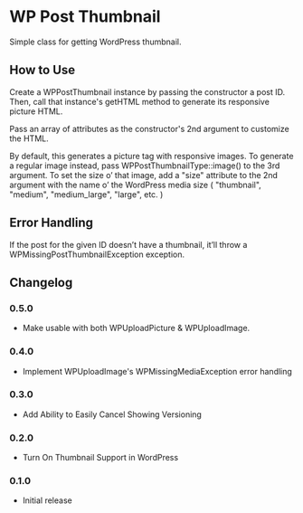 WP Post Thumbnail
=========================

Simple class for getting WordPress thumbnail.

## How to Use

Create a WPPostThumbnail instance by passing the constructor a post ID. Then, call that instance's getHTML method to generate its responsive picture HTML.

Pass an array of attributes as the constructor's 2nd argument to customize the HTML.

By default, this generates a picture tag with responsive images. To generate a regular image instead, pass WPPostThumbnailType::image() to the 3rd argument. To set the size o’ that image, add a "size" attribute to the 2nd argument with the name o’ the WordPress media size ( "thumbnail", "medium", "medium_large", "large", etc. )

## Error Handling

If the post for the given ID doesn’t have a thumbnail, it’ll throw a WPMissingPostThumbnailException exception.

## Changelog

### 0.5.0
* Make usable with both WPUploadPicture & WPUploadImage.

### 0.4.0
* Implement WPUploadImage's WPMissingMediaException error handling

### 0.3.0
* Add Ability to Easily Cancel Showing Versioning

### 0.2.0
* Turn On Thumbnail Support in WordPress

### 0.1.0
* Initial release

